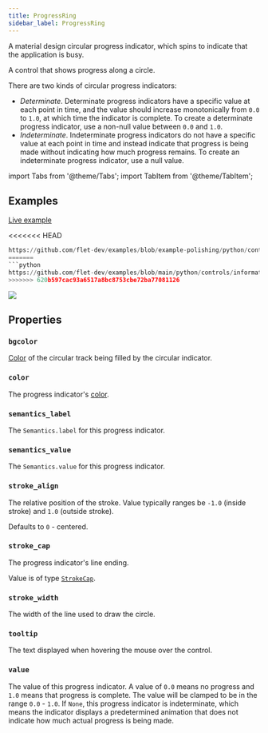 ```yaml
---
title: ProgressRing
sidebar_label: ProgressRing
---
```


A material design circular progress indicator, which spins to indicate that the application is busy.

A control that shows progress along a circle.

There are two kinds of circular progress indicators:

* *Determinate*. Determinate progress indicators have a specific value at each point in time, and the value should increase monotonically from `0.0` to `1.0`, at which time the indicator is complete. To create a determinate progress indicator, use a non-null value between `0.0` and `1.0`.
* *Indeterminate*. Indeterminate progress indicators do not have a specific value at each point in time and instead indicate that progress is being made without indicating how much progress remains. To create an indeterminate progress indicator, use a null value.

import Tabs from '@theme/Tabs';
import TabItem from '@theme/TabItem';

## Examples

[Live example](https://flet-controls-gallery.fly.dev/displays/progressring)


<<<<<<< HEAD
```python reference
https://github.com/flet-dev/examples/blob/example-polishing/python/controls/information-displays/progress-ring/progress-ring.py
=======
```python
https://github.com/flet-dev/examples/blob/main/python/controls/information-displays/progress-ring/progress-ring.py
>>>>>>> 620b597cac93a6517a8bc8753cbe72ba77081126
```


<img src="/img/docs/controls/progress-ring/progress-ring-example.gif" className="screenshot-30"/>

## Properties

### `bgcolor`

[Color](/docs/reference/colors) of the circular track being filled by the circular indicator.

### `color`

The progress indicator's [color](/docs/reference/colors).

### `semantics_label`

The `Semantics.label` for this progress indicator.

### `semantics_value`

The `Semantics.value` for this progress indicator.

### `stroke_align`

The relative position of the stroke. Value typically ranges be `-1.0` (inside stroke) and `1.0` (outside stroke).

Defaults to `0` - centered.

### `stroke_cap`

The progress indicator's line ending.

Value is of type [`StrokeCap`](/docs/reference/types/strokecap).

### `stroke_width`

The width of the line used to draw the circle.

### `tooltip`

The text displayed when hovering the mouse over the control.

### `value`

The value of this progress indicator. A value of `0.0` means no progress and `1.0` means that progress is complete. The
value will be clamped to be in the range `0.0` - `1.0`. If `None`, this progress indicator is indeterminate, which means
the indicator displays a predetermined animation that does not indicate how much actual progress is being made.